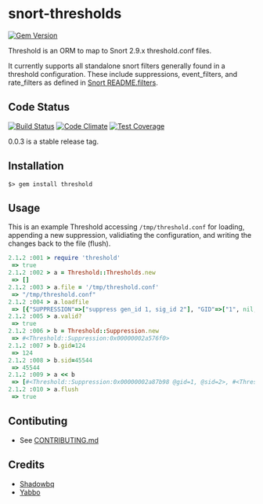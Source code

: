 # snort-thresholds
[![Gem Version](https://badge.fury.io/rb/threshold.png)](http://badge.fury.io/rb/threshold)

Threshold is an ORM to map to Snort 2.9.x threshold.conf files.

It currently supports all standalone snort filters generally found in a threshold configuration. These include  suppressions, event_filters, and rate_filters as defined in [Snort README.filters](https://github.com/jasonish/snort/blob/master/doc/README.filters
). 

## Code Status

[![Build Status](https://travis-ci.org/shadowbq/snort-thresholds.svg?branch=master)](https://travis-ci.org/shadowbq/snort-thresholds) 
[![Code Climate](https://codeclimate.com/github/shadowbq/snort-thresholds/badges/gpa.svg)](https://codeclimate.com/github/shadowbq/snort-thresholds) 
[![Test Coverage](https://codeclimate.com/github/shadowbq/snort-thresholds/badges/coverage.svg)](https://codeclimate.com/github/shadowbq/snort-thresholds)

0.0.3 is a stable release tag. 

## Installation

`$> gem install threshold`

## Usage

This is an example Threshold accessing `/tmp/threshold.conf` for loading, appending a new suppression, validiating the configuration, and writing the changes back to the file (flush).

```ruby
2.1.2 :001 > require 'threshold'
 => true 
2.1.2 :002 > a = Threshold::Thresholds.new
 => [] 
2.1.2 :003 > a.file = '/tmp/threshold.conf'
 => "/tmp/threshold.conf" 
2.1.2 :004 > a.loadfile
 => [{"SUPPRESSION"=>["suppress gen_id 1, sig_id 2"], "GID"=>["1", nil, nil], "SID"=>["2", nil, nil]}, {"SUPPRESSION"=>["suppress gen_id 444, sig_id 2"], "GID"=>["444", nil, nil], "SID"=>["2", nil, nil]}] 
2.1.2 :005 > a.valid?
 => true 
2.1.2 :006 > b = Threshold::Suppression.new
 => #<Threshold::Suppression:0x00000002a576f0> 
2.1.2 :007 > b.gid=124
 => 124 
2.1.2 :008 > b.sid=45544
 => 45544 
2.1.2 :009 > a << b
 => [#<Threshold::Suppression:0x00000002a87b98 @gid=1, @sid=2>, #<Threshold::Suppression:0x00000002a846c8 @gid=444, @sid=2>, #<Threshold::Suppression:0x00000002a576f0 @gid=124, @sid=45544>] 
2.1.2 :010 > a.flush
 => true 
```

## Contibuting

* See [CONTRIBUTING.md](/CONTRIBUTING.md)

## Credits

* [Shadowbq](https://github.com/shadowbq)
* [Yabbo](https://github.com/yabbo)

